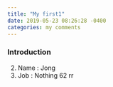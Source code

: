 ```yaml
---
title: "My first1"
date: 2019-05-23 08:26:28 -0400
categories: my comments
---
```


### Introduction

2. Name : Jong
2. Job : Nothing
62
rr



